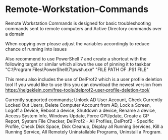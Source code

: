 # Remote-Workstation-Commands
Remote Workstation Commands is designed for basic troubleshooting commands sent to remote computers and Active Directory commands over a domain

When copying over please adjust the variables accordingly to reduce chance of running into issues

Also recommend to use PowerShell 7 and create a shortcut with the following target or similar which allows the use of pinning it to taskbar
"C:\Program Files\PowerShell\7\pwsh.exe" "FILE PATH OF .PS1 FILE"

This menu also includes the use of DelProf2 which is a user profile deletion tool
If you would like to use this you can download the newest version from https://helgeklein.com/free-tools/delprof2-user-profile-deletion-tool/

Currently supported commands;
Unlock AD User Account,
Check Currently Locked Out Users,
Delete Computer Account from AD,
Lock a Screen,
Logoff a Device,
Reboot a device,
Shutdown a device,
Rename a device,
Access System Info,
Windows Update,
Force GPUpdate,
Create a GP Report,
System File Checker,
DelProf2 - All Profiles,
DelProf2 - Specific Profile,
Check Disk Space,
Disk Cleanup,
Display all Running Services,
Kill a Running Service,
All Remotely Uninstallable Programs,
Uninstall a Program.
